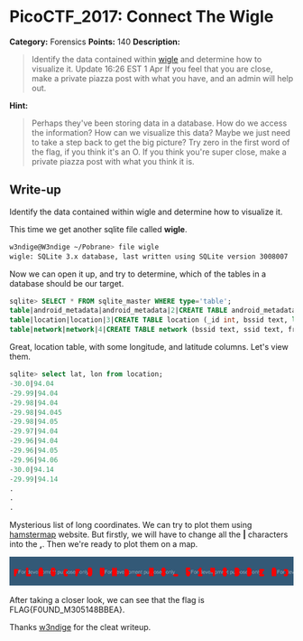# PicoCTF_2017: Connect The Wigle

**Category:** Forensics
**Points:** 140
**Description:**

>Identify the data contained within [wigle](wigle) and determine how to visualize it. Update 16:26 EST 1 Apr If you feel that you are close, make a private piazza post with what you have, and an admin will help out.

**Hint:**

>Perhaps they've been storing data in a database. How do we access the information?
How can we visualize this data? Maybe we just need to take a step back to get the big picture?
Try zero in the first word of the flag, if you think it's an O.
If you think you're super close, make a private piazza post with what you think it is.

## Write-up

Identify the data contained within wigle and determine how to visualize it.

This time we get another sqlite file called  **wigle**.

```bash
w3ndige@W3ndige ~/Pobrane> file wigle
wigle: SQLite 3.x database, last written using SQLite version 3008007
```

Now we can open it up, and try to determine, which of the tables in a database should be our target.

```sql
sqlite> SELECT * FROM sqlite_master WHERE type='table';
table|android_metadata|android_metadata|2|CREATE TABLE android_metadata (locale text)
table|location|location|3|CREATE TABLE location (_id int, bssid text, level int, lat double, lon double, altitude double, accuracy float, time long)
table|network|network|4|CREATE TABLE network (bssid text, ssid text, frequency int, capabilities text, lasttime long, lastlat double, lastlon double, type text)
```

Great, location table, with some longitude, and latitude columns. Let's view them.

```sql
sqlite> select lat, lon from location;
-30.0|94.04
-29.99|94.04
-29.98|94.04
-29.98|94.045
-29.98|94.05
-29.97|94.04
-29.96|94.04
-29.96|94.05
-29.96|94.06
-30.0|94.14
-29.99|94.14
.
.
.
```

Mysterious list of long coordinates. We can try to plot them using  [hamstermap](http://www.hamstermap.com/quickmap.php)  website. But firstly, we will have to change all the  **|**  characters into the  **,**. Then we're ready to plot them on a map.

![Flag](https://github.com/NavinNavi19/Pico-CTF-2017-Write-Up/blob/master/forensics/connect-the-wigle/flag.PNG)

After taking a closer look, we can see that the flag is FLAG{F0UND_M305148BBEA}.

Thanks [w3ndige](https://www.rootnetsec.com/picoctf-connect-the-wiggle/) for the cleat writeup.
<!--stackedit_data:
eyJoaXN0b3J5IjpbNTk3ODgxMDA0LC0xNTczNjQ2MjczLC0xNz
IwNjk3MzJdfQ==
-->
